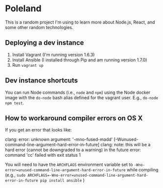 Poleland
========

This is a random project I'm using to learn more about Node.js, React, and
some other random technologies.

Deploying a dev instance
------------------------

1. Install Vagrant (I'm running version 1.6.3)
2. Install Ansible (I installed through Pip and am running version 1.7.0)
3. Run `vagrant up`

Dev instance shortcuts
----------------------

You can run Node commands (i.e., `node` and `npm`) using the Node docker image
with the `do-node` bash alias defined for the vagrant user. E.g.,
`do-node npm test`.

How to workaround compiler errors on OS X
-----------------------------------------

If you get an error that looks like:

  clang: error: unknown argument: '-mno-fused-madd' [-Wunused-command-line-argument-hard-error-in-future]
  clang: note: this will be a hard error (cannot be downgraded to a warning) in the future
  error: command 'cc' failed with exit status 1

You will need to have the `ARCHFLAGS` environment variable set to
`-Wno-error=unused-command-line-argument-hard-error-in-future` while compiling
(e.g.,
`sudo ARCHFLAGS=-Wno-error=unused-command-line-argument-hard-error-in-future pip install ansible`
)
